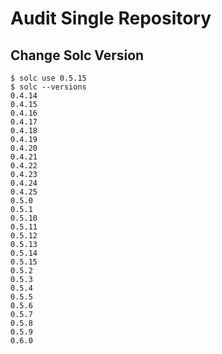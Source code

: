# Audit Single Repository

## Change Solc Version
```
$ solc use 0.5.15
$ solc --versions
0.4.14
0.4.15
0.4.16
0.4.17
0.4.18
0.4.19
0.4.20
0.4.21
0.4.22
0.4.23
0.4.24
0.4.25
0.5.0
0.5.1
0.5.10
0.5.11
0.5.12
0.5.13
0.5.14
0.5.15
0.5.2
0.5.3
0.5.4
0.5.5
0.5.6
0.5.7
0.5.8
0.5.9
0.6.0
```